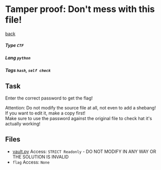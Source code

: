# Tamper proof: Don't mess with this file!
[back](..)
##### Type `CTF`
##### Lang `python`
##### Tags `hash`, `self check`

## Task
Enter the correct password to get the flag!

Attention: Do not modify the source file at all, not even to add a shebang!<br>
If you want to edit it, make a copy first! <br>
Make sure to use the password against the original file to check hat it's actually working!

## Files
- [vault.py](vault.py) Access: `STRICT Readonly` - DO NOT MODIFY IN ANY WAY OR THE SOLUTION IS INVALID
- `flag` Access: `None`
